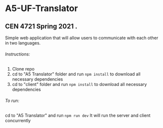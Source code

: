 # A5-UF-Translator
## CEN 4721 Spring 2021 .
Simple web application that will allow users to communicate with each other in two languages.

###### Instructions:
1) Clone repo
2) cd to "A5 Translator" folder and run ```npm install``` to download all necessary dependencies
2) cd to "client" folder and run ```npm install``` to download all necessary dependencies

###### To run:
cd to "A5 Translator" and run ```npm run dev```
It will run the server and client concurrently
